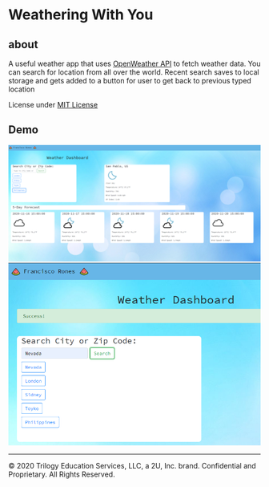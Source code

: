 # Weathering With You

## about

A useful weather app that uses [OpenWeather API](https://openweathermap.org/api) to fetch weather data.
You can search for location from all over the world. 
Recent search saves to local storage and gets added to a button for user to get back to previous typed location

License under [MIT License](License)

## Demo


<img src="./Assets/images/Weathering With You.PNG">
<img src="./Assets/images/Recent search.PNG">


- - -
© 2020 Trilogy Education Services, LLC, a 2U, Inc. brand. Confidential and Proprietary. All Rights Reserved.
